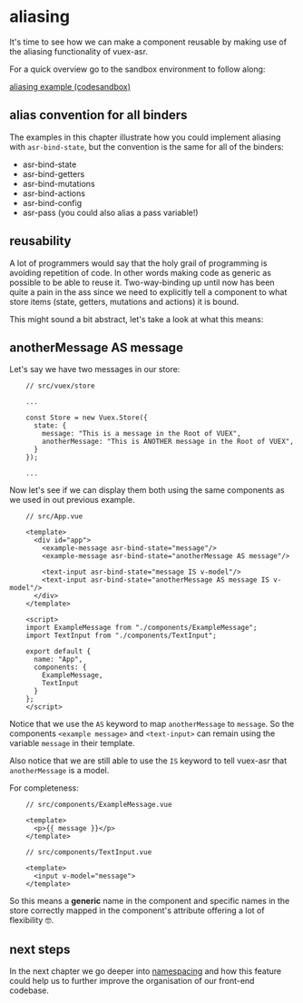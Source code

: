# aliasing

It's time to see how we can make a component reusable by making use of the aliasing functionality of vuex-asr.

For a quick overview go to the sandbox environment to follow along:

[aliasing example (codesandbox)](https://codesandbox.io/s/manual-hello-world-example-3tx2w)

## alias convention for all binders

The examples in this chapter illustrate how you could implement aliasing with `asr-bind-state`, but the convention is the same for all of the binders:
- asr-bind-state
- asr-bind-getters
- asr-bind-mutations
- asr-bind-actions
- asr-bind-config
- asr-pass (you could also alias a pass variable!)

## reusability

A lot of programmers would say that the holy grail of programming is avoiding repetition of code. In other words making code as generic as possible to be able to reuse it. Two-way-binding up until now has been quite a pain in the ass since we need to explicitly tell a component to what store items (state, getters, mutations and actions) it is bound.

This might sound a bit abstract, let's take a look at what this means:

## anotherMessage AS message

Let's say we have two messages in our store:
```js{8}
    // src/vuex/store
    
    ...
    
    const Store = new Vuex.Store({
      state: {
        message: "This is a message in the Root of VUEX",
        anotherMessage: "This is ANOTHER message in the Root of VUEX",
      }
    });
    
    ...
```
Now let's see if we can display them both using the same components as we used in out previous example.
```vue{6,9}
    // src/App.vue
    
    <template>
      <div id="app">
        <example-message asr-bind-state="message"/>
    	<example-message asr-bind-state="anotherMessage AS message"/>
    
        <text-input asr-bind-state="message IS v-model"/>
        <text-input asr-bind-state="anotherMessage AS message IS v-model"/>
      </div>
    </template>
    
    <script>
    import ExampleMessage from "./components/ExampleMessage";
    import TextInput from "./components/TextInput";
    
    export default {
      name: "App",
      components: {
        ExampleMessage,
        TextInput
      }
    };
    </script>
```
Notice that we use the `AS` keyword to map `anotherMessage` to `message`. So the components `<example message>` and `<text-input>` can remain using the variable `message` in their template.

Also notice that we are still able to use the `IS` keyword to tell vuex-asr that `anotherMessage` is a model.

For completeness:

```vue
    // src/components/ExampleMessage.vue
    
    <template>
      <p>{{ message }}</p>
    </template>
```

```vue
    // src/components/TextInput.vue
    
    <template>
      <input v-model="message">
    </template>
```

So this means a **generic** name in the component and specific names in the store correctly mapped in the component's attribute offering a lot of flexibility :nerd_face:. 

## next steps

In the next chapter we go deeper into [namespacing](./namespacing.html) and how this feature could help us to further improve the organisation of our front-end codebase. 